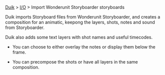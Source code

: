 [Duik](https://github.com/Rainbox-dev/DuAEF_Duik/wiki/Duik-User-Guide) > [I/O](https://github.com/Rainbox-dev/DuAEF_Duik/wiki/i-o) > Import Wonderunit Storyboarder storyboards

Duik imports Storyboard files from Wonderunit Storyboarder, and creates a composition for an animatic, keepong the layers, shots, notes and sound from Storyboarder.

Duik also adds some text layers with shot names and useful timecodes.

- You can choose to either overlay the notes or display them below the frame.

- You can precompose the shots or have all layers in the same composition.

